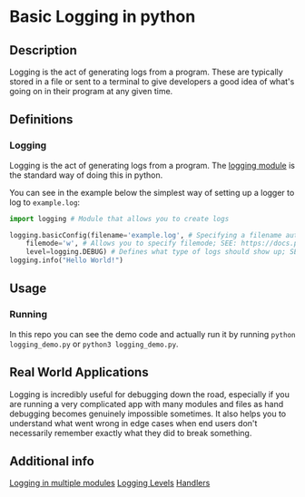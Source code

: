 # Basic Logging in python

## Description

Logging is the act of generating logs from a program. These are typically stored in a file or sent to a terminal to give developers a good idea of what's going on in their program at any given time.

## Definitions

### Logging

Logging is the act of generating logs from a program. The [logging module](https://docs.python.org/3/howto/logging.html) is the standard way of doing this in python.

You can see in the example below the simplest way of setting up a logger to log to ```example.log```:

```python
import logging # Module that allows you to create logs

logging.basicConfig(filename='example.log', # Specifying a filename automatically puts all logs in the filename path
    filemode='w', # Allows you to specify filemode; SEE: https://docs.python.org/3.7/library/functions.html#open
    level=logging.DEBUG) # Defines what type of logs should show up; SEE: https://docs.python.org/3/howto/logging.html#logging-levels
logging.info("Hello World!")
```

## Usage

### Running

In this repo you can see the demo code and actually run it by running ```python logging_demo.py``` or ```python3 logging_demo.py```.

## Real World Applications

Logging is incredibly useful for debugging down the road, especially if you are running a very complicated app with many modules and files as hand debugging becomes genuinely impossible sometimes. It also helps you to understand what went wrong in edge cases when end users don't necessarily remember exactly what they did to break something.

## Additional info

[Logging in multiple modules](https://docs.python.org/3/howto/logging-cookbook.html#using-logging-in-multiple-modules)
[Logging Levels](https://docs.python.org/3/howto/logging.html#logging-levels)
[Handlers](https://docs.python.org/3/howto/logging.html#useful-handlers)

